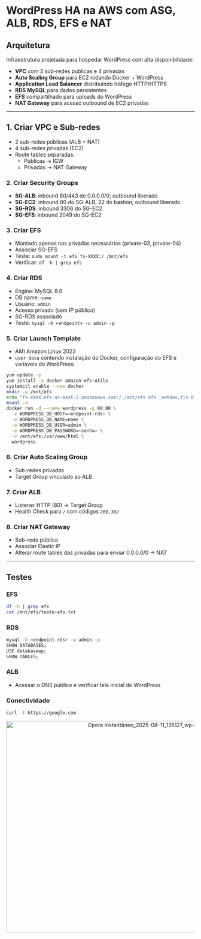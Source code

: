 # WordPress HA na AWS com ASG, ALB, RDS, EFS e NAT

## Arquitetura

Infraestrutura projetada para hospedar WordPress com alta disponibilidade:

- **VPC** com 2 sub-redes públicas e 4 privadas
- **Auto Scaling Group** para EC2 rodando Docker + WordPress
- **Application Load Balancer** distribuindo tráfego HTTP/HTTPS
- **RDS MySQL** para dados persistentes
- **EFS** compartilhado para uploads do WordPress
- **NAT Gateway** para acesso outbound de EC2 privadas

---


## 1. Criar VPC e Sub-redes

- 2 sub-redes públicas (ALB + NAT)
- 4 sub-redes privadas (EC2)
- Route tables separadas:
     - Públicas → IGW
     - Privadas → NAT Gateway

### 2. Criar Security Groups

- **SG-ALB**: inbound 80/443 de 0.0.0.0/0; outbound liberado
- **SG-EC2**: inbound 80 do SG-ALB, 22 do bastion; outbound liberado
- **SG-RDS**: inbound 3306 do SG-EC2
- **SG-EFS**: inbound 2049 do SG-EC2

### 3. Criar EFS

- Montado apenas nas privadas necessárias (private-03, private-04)
- Associar SG-EFS
- Teste: `sudo mount -t efs fs-XXXX:/ /mnt/efs`
- Verificar: `df -h | grep efs`

### 4. Criar RDS

- Engine: MySQL 8.0
- DB name: `name`
- Usuário: `admin`
- Acesso privado (sem IP público)
- SG-RDS associado
- Teste: `mysql -h <endpoint> -u admin -p`

### 5. Criar Launch Template

- AMI Amazon Linux 2023
- `user-data` contendo instalação do Docker, configuração do EFS e variáveis do WordPress:

```bash
yum update -y
yum install -y docker amazon-efs-utils
systemctl enable --now docker
mkdir -p /mnt/efs
echo "fs-XXXX.efs.us-east-2.amazonaws.com:/ /mnt/efs efs _netdev,tls 0 0" >> /etc/fstab
mount -a
docker run -d --name wordpress -p 80:80 \
  -e WORDPRESS_DB_HOST=<endpoint-rds> \
  -e WORDPRESS_DB_NAME=name \
  -e WORDPRESS_DB_USER=admin \
  -e WORDPRESS_DB_PASSWORD=<senha> \
  -v /mnt/efs:/var/www/html \
  wordpress
```

### 6. Criar Auto Scaling Group

- Sub-redes privadas
- Target Group vinculado ao ALB

### 7. Criar ALB

- Listener HTTP (80) → Target Group
- Health Check para `/` com códigos `200,302`

### 8. Criar NAT Gateway

- Sub-rede pública
- Associar Elastic IP
- Alterar route tables das privadas para enviar 0.0.0.0/0 → NAT

---

## Testes

### EFS

```bash
df -h | grep efs
cat /mnt/efs/teste-efs.txt
```

### RDS

```bash
mysql -h <endpoint-rds> -u admin -p
SHOW DATABASES;
USE databasewp;
SHOW TABLES;
```

### ALB

- Acessar o DNS público e verificar tela inicial do WordPress

### Conectividade

```bash
curl -I https://google.com
```

<p align="center">
  <img width="1025" height="566" alt="Opera Instantâneo_2025-08-11_135127_wp-load-1962812018 us-east-2 elb amazonaws com" src="https://github.com/user-attachments/assets/bd53c1e8-6d95-4eb6-b5d5-d26e9558c8d1">
</p>




